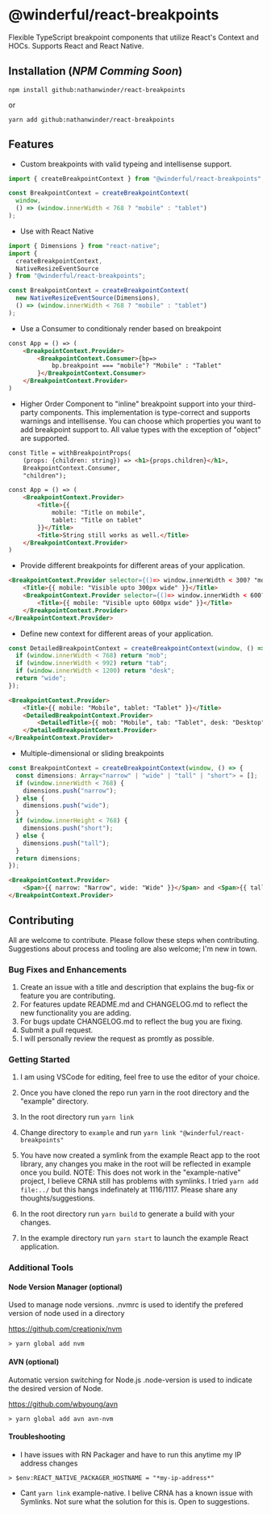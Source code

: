 # @winderful/react-breakpoints

Flexible TypeScript breakpoint components that utilize React's Context and HOCs. Supports React and React Native.

## Installation (_NPM Comming Soon_)

```
npm install github:nathanwinder/react-breakpoints
```

or

```
yarn add github:nathanwinder/react-breakpoints
```

## Features

- Custom breakpoints with valid typeing and intellisense support.

```typescript
import { createBreakpointContext } from "@winderful/react-breakpoints";

const BreakpointContext = createBreakpointContext(
  window,
  () => (window.innerWidth < 768 ? "mobile" : "tablet")
);
```

- Use with React Native

```typescript
import { Dimensions } from "react-native";
import {
  createBreakpointContext,
  NativeResizeEventSource
} from "@winderful/react-breakpoints";

const BreakpointContext = createBreakpointContext(
  new NativeResizeEventSource(Dimensions),
  () => (window.innerWidth < 768 ? "mobile" : "tablet")
);
```

- Use a Consumer to conditionaly render based on breakpoint

```html
const App = () => (
    <BreakpointContext.Provider>
        <BreakpointContext.Consumer>{bp=>
            bp.breakpoint === "mobile"? "Mobile" : "Tablet"
        }</BreakpointContext.Consumer>
    </BreakpointContext.Provider>
)
```

- Higher Order Component to "inline" breakpoint support into your third-party components. This implementation is type-correct and supports warnings and intellisense. You can choose which properties you want to add breakpoint support to. All value types with the exception of "object" are supported.

```html
const Title = withBreakpointProps(
    (props: {children: string}) => <h1>{props.children}</h1>,
    BreakpointContext.Consumer,
    "children");

const App = () => (
    <BreakpointContext.Provider>
        <Title>{{
            mobile: "Title on mobile",
            tablet: "Title on tablet"
        }}</Title>
        <Title>String still works as well.</Title>
    </BreakpointContext.Provider>
)
```

- Provide different breakpoints for different areas of your application.

```html
<BreakpointContext.Provider selector={()=> window.innerWidth < 300? "mobile" : "tablet"}>
    <Title>{{ mobile: "Visible upto 300px wide" }}</Title>
    <BreakpointContext.Provider selector={()=> window.innerWidth < 600? "mobile" : "tablet"}>
        <Title>{{ mobile: "Visible upto 600px wide" }}</Title>
    </BreakpointContext.Provider>
</BreakpointContext.Provider>
```

- Define new context for different areas of your application.

```typescript
const DetailedBreakpointContext = createBreakpointContext(window, () => {
  if (window.innerWidth < 768) return "mob";
  if (window.innerWidth < 992) return "tab";
  if (window.innerWidth < 1200) return "desk";
  return "wide";
});
```

```html
<BreakpointContext.Provider>
    <Title>{{ mobile: "Mobile", tablet: "Tablet" }}</Title>
    <DetailedBreakpointContext.Provider>
        <DetailedTitle>{{ mob: "Mobile", tab: "Tablet", desk: "Desktop", wide: "Wide" }}</DetailedTitle>
    </DetailedBreakpointContext.Provider>
</BreakpointContext.Provider>
```

- Multiple-dimensional or sliding breakpoints

```typescript
const BreakpointContext = createBreakpointContext(window, () => {
  const dimensions: Array<"narrow" | "wide" | "tall" | "short"> = [];
  if (window.innerWidth < 768) {
    dimensions.push("narrow");
  } else {
    dimensions.push("wide");
  }
  if (window.innerHeight < 768) {
    dimensions.push("short");
  } else {
    dimensions.push("tall");
  }
  return dimensions;
});
```

```html
<BreakpointContext.Provider>
    <Span>{{ narrow: "Narrow", wide: "Wide" }}</Span> and <Span>{{ tall: "tall", short: "short" }}</Span>
</BreakpointContext.Provider>
```

## Contributing

All are welcome to contribute. Please follow these steps when contributing. Suggestions about process and tooling are also welcome; I'm new in town.

### Bug Fixes and Enhancements

1. Create an issue with a title and description that explains the bug-fix or feature you are contributing.
2. For features update README.md and CHANGELOG.md to reflect the new functionality you are adding.
3. For bugs update CHANGELOG.md to reflect the bug you are fixing.
4. Submit a pull request.
5. I will personally review the request as promtly as possible.

### Getting Started

1. I am using VSCode for editing, feel free to use the editor of your choice.
2. Once you have cloned the repo run yarn in the root directory and the "example" directory.
3. In the root directory run `yarn link`
4. Change directory to `example` and run `yarn link "@winderful/react-breakpoints"`
5. You have now created a symlink from the example React app to the root library, any changes you make in the root will be reflected in example once you build. NOTE: This does not work in the "example-native" project, I believe CRNA still has problems with symlinks. I tried `yarn add file:../` but this hangs indefinately at 1116/1117. Please share any thoughts/suggestions.

6. In the root directory run `yarn build` to generate a build with your changes.
7. In the example directory run `yarn start` to launch the example React application.

### Additional Tools

#### Node Version Manager (optional)

Used to manage node versions.
.nvmrc is used to identify the prefered version of node used in a directory

https://github.com/creationix/nvm

```
> yarn global add nvm
```

#### AVN (optional)

Automatic version switching for Node.js
.node-version is used to indicate the desired version of Node.

https://github.com/wbyoung/avn

```
> yarn global add avn avn-nvm
```

#### Troubleshooting

- I have issues with RN Packager and have to run this anytime my IP address changes

```
> $env:REACT_NATIVE_PACKAGER_HOSTNAME = "*my-ip-address*"
```

- Cant `yarn link` example-native. I belive CRNA has a known issue with Symlinks. Not sure what the solution for this is. Open to suggestions.
